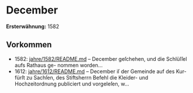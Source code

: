 # December

**Ersterwähnung:** 1582

## Vorkommen
- 1582: [jahre/1582/README.md](../jahre/1582/README.md) – December geſchehen, und die Schlüſſel aufs Rathaus ge-
nommen worden...
- 1612: [jahre/1612/README.md](../jahre/1612/README.md) – December iſ der Gemeinde auf des Kur-
fürſt zu Sachſen, des Stiftsherrn Befehl die Kleider-
und Hochzeitordnung publiciert und vorgeleſen, w...
